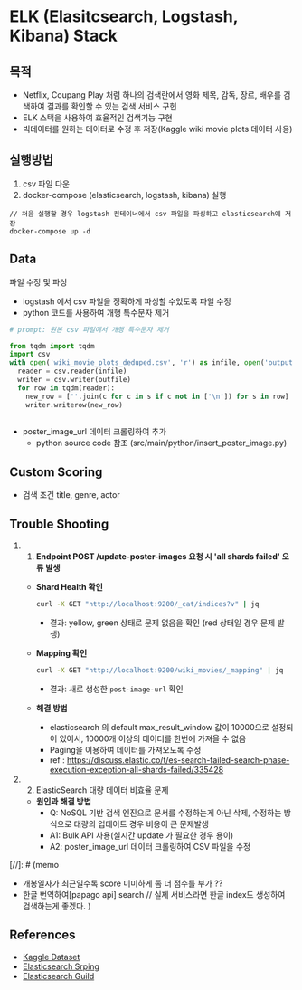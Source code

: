 
# ELK (Elasitcsearch, Logstash, Kibana) Stack

## 목적

- Netflix, Coupang Play 처럼 하나의 검색란에서 영화 제목, 감독, 장르, 배우를 검색하여 결과를 확인할 수 있는 검색 서비스 구현
- ELK 스택을 사용하여 효율적인 검색기능 구현
- 빅데이터를 원하는 데이터로 수정 후 저장(Kaggle wiki movie plots 데이터 사용)


## 실행방법

1. csv 파일 다운
2. docker-compose (elasticsearch, logstash, kibana) 실행
```angular2html
// 처음 실행할 경우 logstash 컨테이너에서 csv 파일을 파싱하고 elasticsearch에 저장
docker-compose up -d
```

## Data
파일 수정 및 파싱
- logstash 에서 csv 파일을 정확하게 파싱할 수있도록 파일 수정
- python 코드를 사용하여 개행 특수문자 제거

```python
# prompt: 원본 csv 파일에서 개행 특수문자 제거

from tqdm import tqdm
import csv
with open('wiki_movie_plots_deduped.csv', 'r') as infile, open('output.csv', 'w') as outfile:
  reader = csv.reader(infile)
  writer = csv.writer(outfile)
  for row in tqdm(reader):
    new_row = [''.join(c for c in s if c not in ['\n']) for s in row]
    writer.writerow(new_row)
    
```

- poster_image_url 데이터 크롤링하여 추가
  - python source code 참조 (src/main/python/insert_poster_image.py)

## Custom Scoring
- 검색 조건 title, genre, actor


## Trouble Shooting

1. 1. **Endpoint POST /update-poster-images 요청 시 'all shards failed' 오류 발생**

    - **Shard Health 확인**
      ```bash
      curl -X GET "http://localhost:9200/_cat/indices?v" | jq
      ```
        - 결과: yellow, green 상태로 문제 없음을 확인 (red 상태일 경우 문제 발생)

    - **Mapping 확인**
      ```bash
      curl -X GET "http://localhost:9200/wiki_movies/_mapping" | jq
      ```
        - 결과: 새로 생성한 `post-image-url` 확인

    - **해결 방법**
      - elasticsearch 의 default max_result_window 값이 10000으로 설정되어 있어서, 10000개 이상의 데이터를 한번에 가져올 수 없음
      - Paging을 이용하여 데이터를 가져오도록 수정
      - ref : https://discuss.elastic.co/t/es-search-failed-search-phase-execution-exception-all-shards-failed/335428


2. 2. ElasticSearch 대량 데이터 비효율 문제

    - **원인과 해결 방법**
      - Q: NoSQL 기반 검색 엔진으로 문서를 수정하는게 아닌 삭제, 수정하는 방식으로 대량의 업데이트 경우 비용이 큰 문제발생
      - A1: Bulk API 사용(실시간 update 가 필요한 경우 용이)
      - A2: poster_image_url 데이터 크롤링하여 CSV 파일을 수정 


[//]: # (memo
- 개봉일자가 최근일수록 score 미미하게 좀 더 점수를 부가 ??
- 한글 번역하여[papago api] search // 실제 서비스라면 한글 index도 생성하여 검색하는게 좋겠다.
)

## References

- [Kaggle Dataset](https://www.kaggle.com/datasets/jrobischon/wikipedia-movie-plots)
- [Elasticsearch Srping](https://spring.io/projects/spring-data-elasticsearch)
- [Elasticsearch Guild](https://www.elastic.co/guide/en/elasticsearch/reference/current/query-dsl-multi-match-query.html)
